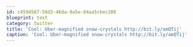 ```yaml
---
id: c4594567-58d3-46da-9a5e-04aa5cbec206
blueprint: text
category: twitter
title: 'Cool: Uber-magnified snow-crystals http://bit.ly/amQTij'
caption: 'Cool: Uber-magnified snow-crystals http://bit.ly/amQTij'
---
```

